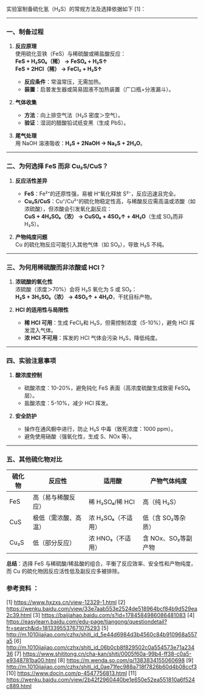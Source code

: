实验室制备硫化氢（H₂S）的常规方法及选择依据如下 [1]：

---

### **一、制备过程**
1. **反应原理**  
   使用硫化亚铁（FeS）与稀硫酸或稀盐酸反应：  
   **FeS + H₂SO₄（稀） → FeSO₄ + H₂S↑**  
   **FeS + 2HCl（稀） → FeCl₂ + H₂S↑**  
   - **反应条件**：常温常压，无需加热。  
   - **装置**：启普发生器或简易固液不加热装置（广口瓶+分液漏斗）。

2. **气体收集**  
   - **方法**：向上排空气法（H₂S 密度＞空气）。  
   - **验证**：湿润的醋酸铅试纸变黑（生成 PbS）。

3. **尾气处理**  
   用 NaOH 溶液吸收：**H₂S + 2NaOH → Na₂S + 2H₂O**。

---

### **二、为何选择 FeS 而非 Cu₂S/CuS？**
1. **反应活性差异**  
   - **FeS**：Fe²⁺的还原性强，易被 H⁺氧化释放 S²⁻，反应迅速且完全。  
   - **Cu₂S/CuS**：Cu⁺/Cu²⁺的硫化物稳定性高，与稀酸反应需高温或浓酸（如浓硫酸），但浓酸会引发氧化副反应：  
     **CuS + 4H₂SO₄（浓） → CuSO₄ + 4SO₂↑ + 4H₂O**（生成 SO₂而非 H₂S）。

2. **产物纯度问题**  
   Cu 的硫化物反应可能引入其他气体（如 SO₂），导致 H₂S 不纯。

---

### **三、为何用稀硫酸而非浓酸或 HCl？**
1. **浓硫酸的氧化性**  
   浓硫酸（浓度＞70%）会将 H₂S 氧化为 S 或 SO₂：  
   **H₂S + 3H₂SO₄（浓） → 4SO₂↑ + 4H₂O**，干扰目标产物。

2. **HCl 的适用性与局限性**  
   - **稀 HCl 可用**：生成 FeCl₂和 H₂S，但需控制浓度（5-10%），避免 HCl 挥发混入气体。  
   - **浓 HCl 不可用**：挥发的 HCl 气体会污染 H₂S，降低纯度。

---

### **四、实验注意事项**
1. **酸浓度控制**  
   - 硫酸浓度：10-20%，避免钝化 FeS 表面（高浓度硫酸生成致密 FeSO₄层）。  
   - 盐酸浓度：5-10%，减少 HCl 挥发。

2. **安全防护**  
   - 操作在通风橱中进行，防止 H₂S 中毒（致死浓度：1000 ppm）。  
   - 避免使用硝酸（强氧化性，生成 S、NOx 等）。

---

### **五、其他硫化物对比**
| 硫化物 | 反应性               | 适用酸           | 产物气体纯度       |
|--------|----------------------|------------------|--------------------|
| FeS    | 高（易与稀酸反应）   | 稀 H₂SO₄/稀 HCl   | 高（纯 H₂S）        |
| CuS    | 极低（需浓酸、高温） | 浓 H₂SO₄（不适用）| 低（含 SO₂等杂质）  |
| Cu₂S   | 低（部分反应）       | 浓 HNO₃（不适用） | 含 NOx、SO₂等副产物 |

**总结**：选择 FeS 与稀硫酸/稀盐酸的组合，平衡了反应效率、安全性和产物纯度，而 Cu 的硫化物因反应活性低及副反应多被排除。

### 参考资料 ：
[1] https://www.hxzxs.cn/view-12329-1.html
[2] https://wenku.baidu.com/view/33e7aab553e2524de518964bcf84b9d529ea2c39.html
[3] https://baijiahao.baidu.com/s?id=1784584986086481083
[4] https://easylearn.baidu.com/edu-page/tiangong/questiondetail?fr=search&id=1813395537671075293
[5] http://m.1010jiajiao.com/czhx/shiti_id_5e44d6984d3b4560c84b910968a557a5
[6] http://m.1010jiajiao.com/czhx/shiti_id_06b0cb8f829502c0a554573e71a23436
[7] https://www.shititong.cn/cha-kan/shiti/0005f60a-99b4-ff38-c0a5-e9348781ba00.html
[8] https://m.wenda.so.com/q/1383834155060698
[9] http://m.1010jiajiao.com/czhx/shiti_id_0ae71fec988a718f7826b60d4b08ccf3
[10] https://www.docin.com/p-4547756813.html
[11] https://wenku.baidu.com/view/2b42f2960440be1e650e52ea551810a6f524c889.html